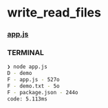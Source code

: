 # write_read_files

### [app.js](https://github.com/z-bj/write_read_fles/blob/master/app.js)

### TERMINAL 
```bash
❯ node app.js
D - demo
F - app.js - 527o
F - demo.txt - 5o
F - package.json - 244o
code: 5.113ms

```
